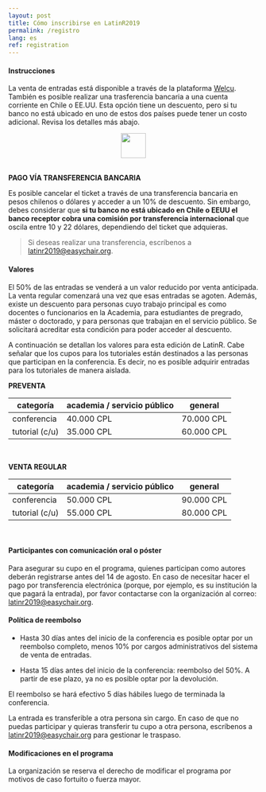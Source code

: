 ```yaml
---
layout: post
title: Cómo inscribirse en LatinR2019
permalink: /registro
lang: es
ref: registration
---
```


#### Instrucciones

La venta de entradas está disponible a través de la plataforma [Welcu](https://welcu.com/latinr/latinr2019). También es posible realizar una trasferencia bancaria a una cuenta corriente en Chile o EE.UU. Esta opción tiene un descuento, pero si tu banco no está ubicado en uno de estos dos países puede tener un costo adicional. Revisa los detalles más abajo. 

<div id="welcu_embed_sale_3278033010" class="welcu_embed">
<center><img src="https://assets.welcu.com/images/loading.gif" width="50" height="50"></center>
</div>
<script type="text/javascript" charset="utf-8">
(function() {
  var embed = document.createElement('script'); embed.type = 'text/javascript'; embed.async = true;
  embed.src = "https://welcu.com/latinr/latinr2019/sales/a7cfca09.embed?currency_id=clp&locale=es";
  var s = document.getElementsByTagName('script')[0]; s.parentNode.insertBefore(embed, s);
  })();
  </script>
<br/>

**PAGO VÍA TRANSFERENCIA BANCARIA**

Es posible cancelar el ticket a través de una transferencia bancaria en pesos chilenos o dólares y acceder a un 10% de descuento. Sin embargo, debes considerar que **si tu banco no está ubicado en Chile o EEUU el banco receptor cobra una comisión por transferencia internacional** que oscila entre 10 y 22 dólares, dependiendo del ticket que adquieras.  

> Si deseas realizar una transferencia, escríbenos a latinr2019@easychair.org. 

#### Valores

El 50% de las entradas se venderá a un valor reducido por venta anticipada. La venta regular comenzará una vez que esas entradas se agoten. Además, existe un descuento para personas cuyo trabajo principal es como docentes o funcionarios en la Academia, para estudiantes de pregrado, máster o doctorado, y para personas que trabajan en el servicio público. Se solicitará acreditar esta condición para poder acceder al descuento.

A continuación se detallan los valores para esta edición de LatinR. Cabe señalar que los cupos para los tutoriales están destinados a las personas que participan en la conferencia. Es decir, no es posible adquirir entradas para los tutoriales de manera aislada.


**PREVENTA**

<table class="table-price">
<thead><tr class="tableizer-firstrow"><th> categoría </th><th> academia / servicio público </th><th> general </th></tr></thead><tbody>
 <tr><td> conferencia </td><td> 40.000 CPL </td><td> 70.000 CPL </td></tr>
 <tr><td> tutorial (c/u)  </td><td> 35.000 CPL </td><td>60.000 CPL </td></tr>
</tbody></table>
<br>


**VENTA REGULAR**

<table class="table-price">
<thead><tr class="tableizer-firstrow"><th> categoría </th><th> academia / servicio público </th><th> general </th></tr></thead><tbody>
 <tr><td> conferencia </td><td> 50.000 CPL </td><td> 90.000 CPL </td></tr>
 <tr><td> tutorial (c/u)  </td><td> 55.000 CPL </td><td> 80.000 CPL </td></tr>
</tbody></table>
<br>


#### Participantes con comunicación oral o póster

Para asegurar su cupo en el programa, quienes participan como autores deberán registrarse antes del 14 de agosto. En caso de necesitar hacer el pago por transferencia electrónica (porque, por ejemplo, es su institución la que pagará la entrada), por favor contactarse con la organización al correo: latinr2019@easychair.org.

#### Política de reembolso

- Hasta 30 días antes del inicio de la conferencia es posible optar por un reembolso completo, menos 10% por cargos administrativos del sistema de venta de entradas.

- Hasta 15 días antes del inicio de la conferencia: reembolso del 50%. A partir de ese plazo, ya no es posible optar por la devolución.

El reembolso se hará efectivo 5 días hábiles luego de terminada la conferencia. 

La entrada es transferible a otra persona sin cargo. En caso de que no puedas participar y quieras transferir tu cupo a otra persona, escríbenos a latinr2019@easychair.org para gestionar le traspaso.

#### Modificaciones en el programa

La organización se reserva el derecho de modificar el programa por motivos de caso fortuito o fuerza mayor.
